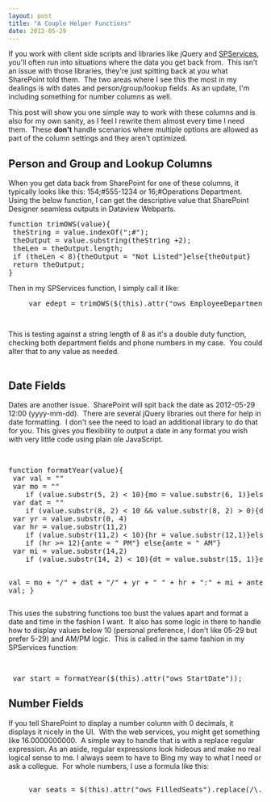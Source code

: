 ```yaml
---
layout: post
title: "A Couple Helper Functions"
date: 2012-05-29
---
```

<div>
</div>
<p>If you work with client side scripts and libraries like jQuery and <a href="/web/20130419214243/http://spservices.codeplex.com/">SPServices</a>, you'll often run into situations where the data you get back from.&nbsp; This isn't an issue with those libraries, they're just spitting back at you what SharePoint told them.&nbsp; The two areas where I see this the most in my dealings is with dates and person/group/lookup fields. As an update, I'm including something for number columns as well.<br></p>
<div>
</div>
<p>This post will show you one simple way to work with these columns and is also for my own sanity, as I feel I rewrite them almost every time I need them.&nbsp; These <strong>don't</strong> handle scenarios where multiple options are allowed as part of the column settings and they aren't optimized.&nbsp; <br></p>
<div>
</div>
<p></p>
<div>
</div>
<h2 class="ms-rteElement-H2">Person and Group and Lookup Columns&nbsp;</h2>
<div>
</div>
<p>When you get data back from SharePoint for one of these columns, it typically looks like this: 154;#555-1234 or 16;#Operations Department.&nbsp; Using the below function, I can get the descriptive value that SharePoint Designer seamless outputs in Dataview Webparts.</p>
<div>
</div>
<p style="margin-left:40px"></p>
<div>
</div>
<pre>function trimOWS(value){
 theString = value.indexOf(";#");
 theOutput = value.substring(theString +2);
 theLen = theOutput.length;
 if (theLen &lt; 8){theOutput = "Not Listed"}else{theOutput}
 return theOutput;
}
</pre>
<div>
Then in my SPServices function, I simply call it like:</div>
<div style="margin-left:40px"><pre>var edept = trimOWS($(this).attr("ows_EmployeeDepartment"));<br></pre></div>
<div>
</div>
<pre><br></pre>
<div>
This is testing against a string length of 8 as it's a double duty function, checking both department fields and phone numbers in my case.&nbsp; You could alter that to any value as needed.</div>
<div>&nbsp;</div>

<h2 class="ms-rteElement-H2">Date Fields&nbsp;</h2>
<p>Dates are another issue.&nbsp; SharePoint will spit back the date as 2012-05-29 12:00 (yyyy-mm-dd).&nbsp; There are several jQuery libraries out there for help in date formatting.&nbsp; I don't see the need to load an additional library to do that for you. This gives you flexibility to output a date in any format you wish with very little code using plain ole JavaScript.&nbsp;</p>
<p style="margin-left:40px"> <br></p>
<pre>function formatYear(value){
 var val = ""
 var mo = ""
 	if (value.substr(5, 2) &lt; 10){mo = value.substr(6, 1)}else{mo = value.substr(5, 2)}
 var dat = ""
 	if (value.substr(8, 2) &lt; 10 &amp;&amp; value.substr(8, 2) &gt; 0){dat = value.substr(9, 1)}else{dat = value.substr(8, 2)}
 var yr = value.substr(0, 4)
 var hr = value.substr(11,2)
	if (value.substr(11,2) &lt; 10){hr = value.substr(12,1)}else{hr = value.substr(11,2)} 	
 	if (hr &gt;= 12){ante = " PM"} else{ante = " AM"}
 var mi = value.substr(14,2)
 	if (value.substr(14, 2) &lt; 10){dt = value.substr(15, 1)}else{dt = value.substr(14, 2)}
	 
 val = mo + "/" + dat + "/" + yr + " " + hr + ":" + mi + ante;
 return val;
}
</pre>
<p></p>
<p>This uses the substring functions too bust the values apart and format a date and time in the fashion I want.&nbsp; It also has some logic in there to handle how to display values below 10 (personal preference, I don't like 05-29 but prefer 5-29) and AM/PM logic.&nbsp; This is called in the same fashion in my SPServices function:</p>
<p style="margin-left:40px"><br></p>
<pre><div> var start = formatYear($(this).attr("ows_StartDate"));</div></pre>
<h2 class="ms-rteElement-H2">Number Fields</h2>
<p>If you tell SharePoint to display a number column with 0 decimals, it displays it nicely in the UI.&nbsp; With the web services, you might get something like 16.0000000000.&nbsp; A simple way to handle that is with a replace regular expression. As an aside, regular expressions look hideous and make no real logical sense to me. I always seem to have to Bing my way to what I need or ask a collegue.&nbsp; For whole numbers, I use a formula like this:</p>
<p style="margin-left:40px"></p>
<pre> <div style="margin-left:40px">var seats = $(this).attr("ows_FilledSeats").replace(/\..*/g, "");</div></pre>
